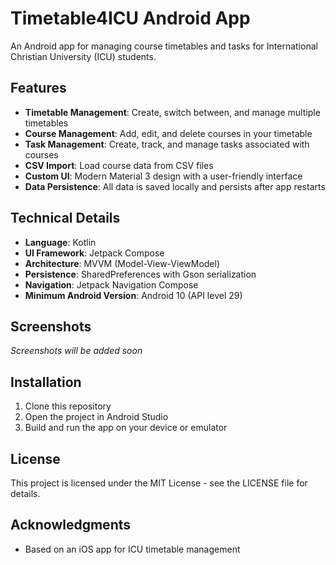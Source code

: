 # Timetable4ICU Android App

An Android app for managing course timetables and tasks for International Christian University (ICU) students.

## Features

- **Timetable Management**: Create, switch between, and manage multiple timetables
- **Course Management**: Add, edit, and delete courses in your timetable
- **Task Management**: Create, track, and manage tasks associated with courses
- **CSV Import**: Load course data from CSV files
- **Custom UI**: Modern Material 3 design with a user-friendly interface
- **Data Persistence**: All data is saved locally and persists after app restarts

## Technical Details

- **Language**: Kotlin
- **UI Framework**: Jetpack Compose
- **Architecture**: MVVM (Model-View-ViewModel)
- **Persistence**: SharedPreferences with Gson serialization
- **Navigation**: Jetpack Navigation Compose
- **Minimum Android Version**: Android 10 (API level 29)

## Screenshots

*Screenshots will be added soon*

## Installation

1. Clone this repository
2. Open the project in Android Studio
3. Build and run the app on your device or emulator

## License

This project is licensed under the MIT License - see the LICENSE file for details.

## Acknowledgments

- Based on an iOS app for ICU timetable management 